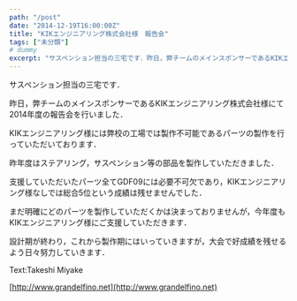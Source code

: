 ```yaml
---
path: "/post"
date: "2014-12-19T16:00:00Z"
title: "KIKエンジニアリング株式会社様　報告会"
tags: ["未分類"]
# dummy
excerpt: "サスペンション担当の三宅です．昨日，弊チームのメインスポンサーであるKIKエンジニアリング株式会社様にて2014年度の報告会を行いました．KIKエンジニ..."
---
```




サスペンション担当の三宅です．

昨日，弊チームのメインスポンサーであるKIKエンジニアリング株式会社様にて2014年度の報告会を行いました．

KIKエンジニアリング様には弊校の工場では製作不可能であるパーツの製作を行っていただいております．

昨年度はステアリング，サスペンション等の部品を製作していただきました．

支援していただいたパーツ全てGDF09には必要不可欠であり，KIKエンジニアリング様なしでは総合5位という成績は残せませんでした．

まだ明確にどのパーツを製作していただくかは決まっておりませんが，今年度もKIKエンジニアリング様にご支援していただきます．

設計期が終わり，これから製作期にはいっていきますが，大会で好成績を残せるよう日々努力していきます．

Text:Takeshi Miyake

[http://www.grandelfino.net](http://www.grandelfino.net)


